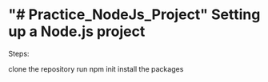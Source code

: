 "# Practice_NodeJs_Project"
Setting up a Node.js project
=====================================

Steps:

clone the repository
run npm init
install the packages 
